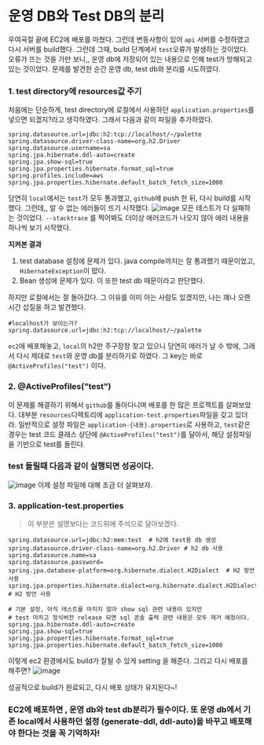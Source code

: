 # 운영 DB와 Test DB의 분리
우여곡절 끝에 EC2에 배포를 마쳤다. 그런데 변동사항이 있어 ```api``` 서버를 수정하였고 다시 서버를 build했다. 그런데 그때, build 단계에서 ```test```오류가 발생하는 것이었다. 오류가 뜨는 것을 가만 보니,, 운영 db에 저장되어 있는 내용으로 인해 test가 방해되고 있는 것이었다. 문제를 발견한 순간 운영 db, test db와 분리를 시도하였다.

### 1. test directory에 resources값 주기
처음에는 단순하게, test directory에 로컬에서 사용하던 ```application.properties```를 넣으면 되겠지?라고 생각하였다. 그래서 다음과 같이 파일을 추가하였다.
```properties
spring.datasource.url=jdbc:h2:tcp://localhost/~/palette
spring.datasource.driver-class-name=org.h2.Driver
spring.datasource.username=sa
spring.jpa.hibernate.ddl-auto=create
spring.jpa.show-sql=true
spring.jpa.properties.hibernate.format_sql=true
spring.profiles.include=aws
spring.jpa.properties.hibernate.default_batch_fetch_size=1000 
```
당연히 ```local```에서는 ```test```가 모두 통과했고, ```github```에 push 한 뒤, 다시 build를 시작했다.
그런데,, 알 수 없는 에러들이 뜨기 시작했다.
![image](https://user-images.githubusercontent.com/87312401/141483877-34db8008-6e05-46ab-95c6-1058b5c7bf7f.png)
모든 테스트가 다 실패하는 것이었다. ```--stacktrace``` 를 찍어봐도 더이상 에러코드가 나오지 않아 에러 내용을 하나씩 보기 시작했다. 

**지켜본 결과**
1. test database 설정에 문제가 있다. java compile까지는 잘 통과했기 때문이었고, ```HibernateException```이 떴다.
2. Bean 생성에 문제가 있다. 이 또한 test db 때문이라고 판단했다.

하지만 로컬에서는 잘 돌아갔다. 그 이유를 이미 아는 사람도 있겠지만, 나는 꽤나 오랜시간 삽질을 하고 발견했다.
```properties
#localhost가 보이는가?
spring.datasource.url=jdbc:h2:tcp://localhost/~/palette 
```
```ec2```에 배포해놓고, ```local```의 h2만 주구장창 찾고 있으니 당연히 에러가 날 수 밖에, 그래서 다시 제대로 ```test```와 운영 db를 분리하기로 하였다. 그 key는 바로 ```@ActiveProfiles("test")``` 이다.

### 2. @ActiveProfiles("test")
이 문제를 해결하기 위해서 ```github```를 돌아다니며 배포를 한 많은 프로젝트를 살펴보았다. 대부분 ```resources```디렉토리에 ```application-test.properties```파일을 갖고 있더라. 일반적으로 설정 파일은 ```application-{내용}.properties```로 사용하고, ```test```같은 경우는 test 코드 클래스 상단에 ```@ActiveProfiles("test")```를 달아서, 해당 설정파일을 기반으로 test를 돌린다.

### test 돌릴때 다음과 같이 실행되면 성공이다.
![image](https://user-images.githubusercontent.com/87312401/141484955-ddbabf9e-b729-45ec-986e-c0f078180f64.png)
이제 설정 파일에 대해 조금 더 살펴보자.

### 3. application-test.properties
> 이 부분은 설명보다는 코드위에 주석으로 달아보겠다.
```properties
spring.datasource.url=jdbc:h2:mem:test  # h2에 test용 db 생성
spring.datasource.driver-class-name=org.h2.Driver # h2 db 사용  
spring.datasource.name=sa  
spring.datasource.password=  
spring.jpa.database-platform=org.hibernate.dialect.H2Dialect  # H2 방언 사용
spring.jpa.properties.hibernate.dialect=org.hibernate.dialect.H2Dialect  # H2 방언 사용  

# 기본 설정, 아직 테스트를 마치지 않아 show sql 관련 내용이 있지만
# test 마치고 정식버전 release 되면 sql 콘솔 출력 관련 내용은 모두 제거 예정이다.
spring.jpa.hibernate.ddl-auto=create  
spring.jpa.show-sql=true  
spring.jpa.properties.hibernate.format_sql=true  
spring.jpa.properties.hibernate.default_batch_fetch_size=1000
```
이렇게 ec2 환경에서도 build가 잘될 수 있게 setting 을 해준다.
그리고 다시 배포를 해주면?
![image](https://user-images.githubusercontent.com/87312401/141485571-1e97c5dc-a901-49d6-bceb-dfcdf2eaf0a2.png)  

성공적으로 build가 완료되고, 다시 배포 상태가 유지된다~!

### EC2에 배포하면 , 운영 db와 test db분리가 필수이다. 또 운영 db에서 기존 local에서 사용하던 설정 (generate-ddl, ddl-auto)을 바꾸고 배포해야 한다는 것을 꼭 기억하자!

